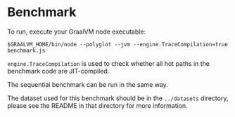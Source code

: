 # Benchmark

To run, execute your GraalVM node executable:

```shell
$GRAALVM_HOME/bin/node --polyglot --jvm --engine.TraceCompilation=true benchmark.js
```

`engine.TraceCompilation` is used to check whether all hot paths in the benchmark code are JIT-compiled.

The sequential benchmark can be run in the same way.

The dataset used for this benchmark should be in the `../datasets` directory, please see the README in that
directory for more information.
